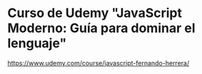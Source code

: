# Curso de Udemy "JavaScript Moderno: Guía para dominar el lenguaje"
https://www.udemy.com/course/javascript-fernando-herrera/